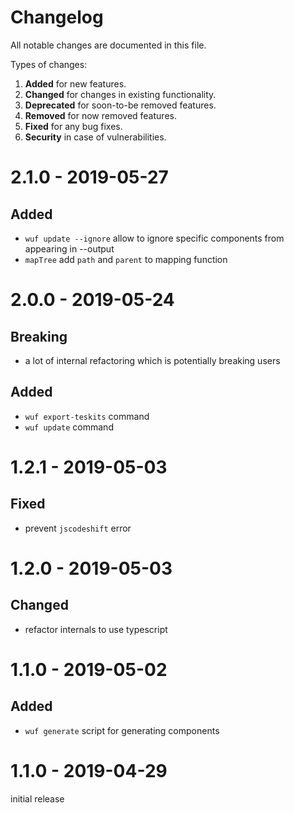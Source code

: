 # Changelog

All notable changes are documented in this file.

Types of changes:

1. **Added** for new features.
1. **Changed** for changes in existing functionality.
1. **Deprecated** for soon-to-be removed features.
1. **Removed** for now removed features.
1. **Fixed** for any bug fixes.
1. **Security** in case of vulnerabilities.

# 2.1.0 - 2019-05-27
## Added
- `wuf update --ignore` allow to ignore specific components from appearing in --output
- `mapTree` add `path` and `parent` to mapping function

# 2.0.0 - 2019-05-24
## Breaking
- a lot of internal refactoring which is potentially breaking users

## Added
- `wuf export-teskits` command
- `wuf update` command

# 1.2.1 - 2019-05-03
## Fixed
- prevent `jscodeshift` error

# 1.2.0 - 2019-05-03
## Changed
- refactor internals to use typescript

# 1.1.0 - 2019-05-02
## Added
- `wuf generate` script for generating components

# 1.1.0 - 2019-04-29
initial release
